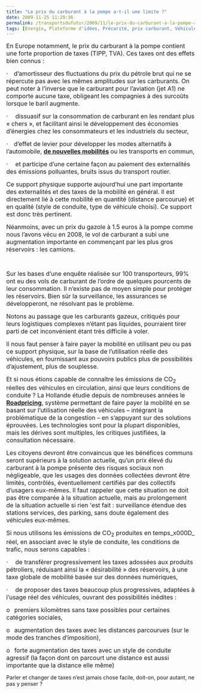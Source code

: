 ```yaml
---
title: "Le prix du carburant à la pompe a-t-il une limite ?"
date: 2009-11-25 11:29:36
permalink: /transportsdufutur/2009/11/le-prix-du-carburant-a-la-pompe-atil-une-limite.html
tags: [Energie, Plateforme d'idées, Précarité, prix carburant, Véhicule]
---
```


<p class="MsoNormal"><span><font size="3">En Europe notamment, le prix du carburant à la pompe contient une forte proportion de taxes (TIPP, TVA). Ces taxes ont des effets bien connus :</font></span></p> <p class="MsoNormal"><span><span><font size="3">·</font><span>    </span></span></span><span dir="ltr"><span><font size="3">d’amortisseur des fluctuations du prix du pétrole brut qui ne se répercute pas avec les mêmes amplitudes sur les carburants. On peut noter à l’inverse que le carburant pour l’aviation (jet A1) ne comporte aucune taxe, obligeant les compagnies à des surcoûts lorsque le baril augmente.</font></span></span></p> <p class="MsoNormal"><span><span><font size="3">·</font><span>     </span></span></span><span dir="ltr"><span><font size="3">dissuasif sur la consommation de carburant en les rendant plus « chers », et facilitant ainsi le développement des économies d’énergies chez les consommateurs et les industriels du secteur, </font></span></span></p> <p class="MsoNormal"><span><span><font size="3">·</font><span>    </span></span></span><span dir="ltr"><span><font size="3">d’effet de levier pour développer les modes alternatifs à l’automobile, <strong><a href="https://gabrielplassat.github.io/transportsdufutur/2009/11/le-passage-de-lobjet-vehicule-aux-services-de-mobilite-une-chance.html">de nouvelles mobilités</a> </strong>ou les transports en commun,</font></span></span></p> <p class="MsoNormal"><span><span><font size="3">·</font><span>     </span></span></span><span dir="ltr"><span><font size="3">et participe d’une certaine façon au paiement des externalités des émissions polluantes, bruits issus du transport routier.</font></span></span></p> <p class="MsoNormal"><span><font size="3"></font></span></p> <p class="MsoNormal"><span><font size="3">Ce support physique supporte aujourd’hui une part importante des externalités et des taxes de la mobilité en général. Il est directement lié à cette mobilité en quantité (distance parcourue) et en qualité (style de conduite, type de véhicule choisi). Ce support est donc très pertinent.</font></span></p> <p class="MsoNormal"><span><font size="3"></font></span></p> <p class="MsoNormal"><span><font size="3">Néanmoins, avec un prix du gazole à 1.5 euros à la pompe comme nous l’avons vécu en 2008, le vol de carburant a subi une augmentation importante en commençant par les plus gros réservoirs : les camions. </font></span></p> <p class="MsoNormal"><span><font size="3"></font></span> </p> <p class="MsoNormal"><span><font size="3"></font></span></p>   <!--more-->  <p class="MsoNormal"><span><font size="3">Sur les bases d’une enquête réalisée sur 100 transporteurs, 99% ont eu des vols de carburant de l’ordre de quelques pourcents de leur consommation. Il n’existe pas de moyen simple pour protéger les réservoirs. Bien sûr la surveillance, les assurances se développeront, ne résolvant pas le problème.</font></span></p> <p class="MsoNormal"><span><font size="3"></font></span></p> <p class="MsoNormal"><span><font size="3">Notons au passage que les carburants gazeux, critiqués pour leurs logistiques complexes n’étant pas liquides, pourraient tirer parti de cet inconvénient étant très difficile à voler.</font></span></p> <p class="MsoNormal"><span><font size="3"></font></span></p> <p class="MsoNormal"><span><font size="3">Il nous faut penser à faire payer la mobilité en utilisant peu ou pas ce support physique, sur la base de l’utilisation réelle des véhicules, en fournissant aux pouvoirs publics plus de possibilités d’ajustement, plus de souplesse.</font></span></p> <p class="MsoNormal"><span><font size="3"></font></span></p> <p class="MsoNormal"><span><font size="3">Et si nous étions capable de connaître les émissions de CO<sub>2</sub> réelles des véhicules en circulation, ainsi que leurs conditions de conduite ? La Hollande étudie depuis de nombreuses années le <strong><a href="http://www.verkeerenwaterstaat.nl/english/topics/mobility_and_accessibility/roadpricing/">Roadpricing</a></strong>, système permettant de faire payer la mobilité en se basant sur l’utilisation réelle des véhicules – intégrant la problématique de la congestion – en s’appuyant sur des solutions éprouvées. Les technologies sont pour la plupart disponibles, mais les dérives sont multiples, les critiques justifiées, la consultation nécessaire.</font></span></p> <p class="MsoNormal"><span><font size="3"></font></span></p> <p class="MsoNormal"><span><font size="3">Les citoyens devront être convaincus que les bénéfices communs seront supérieurs à la solution actuelle, qu’un prix élevé du carburant à la pompe présente des risques sociaux non négligeable, que les usages des données collectées devront être limités, contrôlés, éventuellement certifiés par des collectifs d’usagers eux-mêmes. Il faut rappeler que cette situation ne doit pas être comparée à la situation actuelle, mais au prolongement de la situation actuelle si rien 'est fait : surveillance étendue des stations services, des parking, sans doute également des véhicules eux-mêmes.</font></span></p> <p class="MsoNormal"><span><font size="3"></font></span></p> <p class="MsoNormal"><span><font size="3">Si nous utilisons les émissions de CO<sub>2</sub> produites en temps_x000D_
réel, en associant avec le style de conduite, les conditions de trafic, nous serons capables :</font></span></p> <p class="MsoNormal"><span><span><font size="3">·</font><span>     </span></span></span><span dir="ltr"><span><font size="3">de transférer progressivement les taxes adossées aux produits pétroliers, réduisant ainsi la « désirabilité » des réservoirs, à une taxe globale de mobilité basée sur des données numériques, </font></span></span></p> <p class="MsoNormal"><span><span><font size="3">·</font><span>     </span></span></span><span dir="ltr"><span><font size="3">de proposer des taxes beaucoup plus progressives, adaptées à l’usage réel des véhicules, ouvrant des possibilités inédites :</font></span></span></p> <p class="MsoNormal"><span><span><font size="3">o</font><span>   </span></span></span><span dir="ltr"><span><font size="3">premiers kilomètres sans taxe possibles pour certaines catégories sociales,</font></span></span></p> <p class="MsoNormal"><span><span><font size="3">o</font><span>   </span></span></span><span dir="ltr"><span><font size="3">augmentation des taxes avec les distances parcourues (sur le mode des tranches d’imposition),</font></span></span></p> <p class="MsoNormal"><span><span><font size="3">o</font><span>   </span></span></span><span dir="ltr"><span><font size="3">forte augmentation des taxes avec un style de conduite agressif (la façon dont on parcourt une distance est aussi importante que la distance elle même)</font></span></span></p> <p class="MsoNormal"><span><font size="3"></font></span></p><span>Parler et changer de taxes n’est jamais chose facile, doit-on, pour autant, ne pas y penser ?</span>
